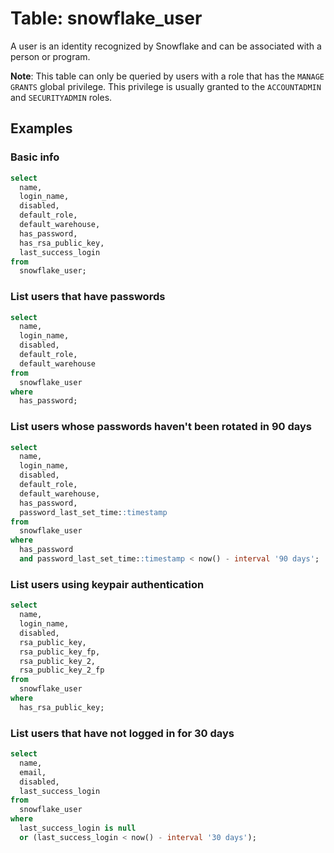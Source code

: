 # Table: snowflake_user

A user is an identity recognized by Snowflake and can be associated with a person or program.

**Note**: This table can only be queried by users with a role that has the `MANAGE GRANTS` global privilege. This privilege is usually granted to the `ACCOUNTADMIN` and `SECURITYADMIN` roles.

## Examples

### Basic info

```sql
select
  name,
  login_name,
  disabled,
  default_role,
  default_warehouse,
  has_password,
  has_rsa_public_key,
  last_success_login
from
  snowflake_user;
```

### List users that have passwords

```sql
select
  name,
  login_name,
  disabled,
  default_role,
  default_warehouse
from
  snowflake_user
where
  has_password;
```

### List users whose passwords haven't been rotated in 90 days

```sql
select
  name,
  login_name,
  disabled,
  default_role,
  default_warehouse,
  has_password,
  password_last_set_time::timestamp
from
  snowflake_user
where
  has_password
  and password_last_set_time::timestamp < now() - interval '90 days';
```

### List users using keypair authentication

```sql
select
  name,
  login_name,
  disabled,
  rsa_public_key,
  rsa_public_key_fp,
  rsa_public_key_2,
  rsa_public_key_2_fp
from
  snowflake_user
where
  has_rsa_public_key;
```

### List users that have not logged in for 30 days

```sql
select
  name,
  email,
  disabled,
  last_success_login
from
  snowflake_user
where
  last_success_login is null
  or (last_success_login < now() - interval '30 days');
```
